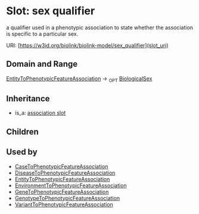 # Slot: sex qualifier


a qualifier used in a phenotypic association to state whether the association is specific to a particular sex.

URI: [https://w3id.org/biolink/biolink-model/sex_qualifier](slot_uri)
## Domain and Range

[EntityToPhenotypicFeatureAssociation](EntityToPhenotypicFeatureAssociation.md) ->  <sub>OPT</sub> [BiologicalSex](BiologicalSex.md)
## Inheritance

 *  is_a: [association slot](association_slot.md)
## Children

## Used by

 * [CaseToPhenotypicFeatureAssociation](CaseToPhenotypicFeatureAssociation.md)
 * [DiseaseToPhenotypicFeatureAssociation](DiseaseToPhenotypicFeatureAssociation.md)
 * [EntityToPhenotypicFeatureAssociation](EntityToPhenotypicFeatureAssociation.md)
 * [EnvironmentToPhenotypicFeatureAssociation](EnvironmentToPhenotypicFeatureAssociation.md)
 * [GeneToPhenotypicFeatureAssociation](GeneToPhenotypicFeatureAssociation.md)
 * [GenotypeToPhenotypicFeatureAssociation](GenotypeToPhenotypicFeatureAssociation.md)
 * [VariantToPhenotypicFeatureAssociation](VariantToPhenotypicFeatureAssociation.md)
